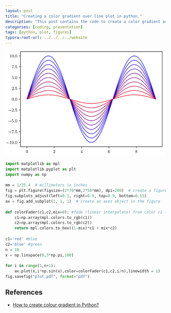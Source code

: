 ```yaml
---
layout: post
title: "Creating a color gradient over line plot in python."
description: "This post contains the code to create a color gradient across line plots in python using matplotlib."
categories: [coding, presentation]
tags: [python, plot, figures]
typora-root-url: ../../../../website
---
```


![image-20220723194635497](/assets/images/image-20220723194635497.png)

```python
import matplotlib as mpl
import matplotlib.pyplot as plt
import numpy as np

mm = 1/25.4  # millimeters in inches
fig = plt.figure(figsize=(2*70*mm,2*50*mm), dpi=200)  # create a figure object
fig.subplots_adjust(left=0.1, right=0.9, top=0.9, bottom=0.15)
ax = fig.add_subplot(1, 1, 1)  # create an axes object in the figure

def colorFader(c1,c2,mix=0): #fade (linear interpolate) from color c1 (at mix=0) to c2 (mix=1)
    c1=np.array(mpl.colors.to_rgb(c1))
    c2=np.array(mpl.colors.to_rgb(c2))
    return mpl.colors.to_hex((1-mix)*c1 + mix*c2)

c1='red' #blue
c2='blue' #green
n = 10
x = np.linspace(0,3*np.pi,100)

for i in range(1,n+1):
    ax.plot(x,i*np.sin(x),color=colorFader(c1,c2,i/n),linewidth = 1)
fig.savefig("plot.pdf", format="pdf")
```

## References

- [How to create colour gradient in Python?](https://stackoverflow.com/a/50784012)
